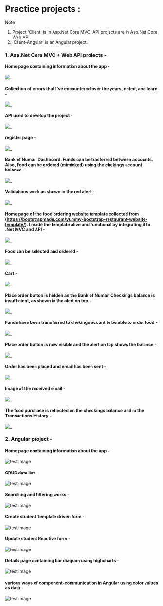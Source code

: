 # Practice projects :

> [!NOTE]
> 1. Project 'Client' is in Asp.Net Core MVC. API projects are in Asp.Net Core Web API.  
> 2. 'Client-Angular' is an Angular project.  

### 1. Asp.Net Core MVC + Web API projects -

#### Home page containing information about the app -
![_](https://github.com/NUMANALBAKIR/Made_By_Numan/blob/a793b0da5a37f64f7d83aa7ab032dd038a497f32/screenshots_mvc%2Bapi/1.png)

#### Collection of errors that I've encountered over the years, noted, and learn -
![_](https://github.com/NUMANALBAKIR/Made_By_Numan/blob/a793b0da5a37f64f7d83aa7ab032dd038a497f32/screenshots_mvc%2Bapi/1_.PNG)

#### API used to develop the project -
![_](https://github.com/NUMANALBAKIR/Made_By_Numan/blob/a793b0da5a37f64f7d83aa7ab032dd038a497f32/screenshots_mvc%2Bapi/1__.png)

#### register page -
![_](https://github.com/NUMANALBAKIR/Made_By_Numan/blob/a793b0da5a37f64f7d83aa7ab032dd038a497f32/screenshots_mvc%2Bapi/2.png)

#### Bank of Numan Dashboard. Funds can be trasferred between accounts. Also, Food can be ordered (mimicked) using the chekings account balance -
![_](https://github.com/NUMANALBAKIR/Made_By_Numan/blob/a793b0da5a37f64f7d83aa7ab032dd038a497f32/screenshots_mvc%2Bapi/3.png)

#### Validations work as shown in the red alert -
![_](https://github.com/NUMANALBAKIR/Made_By_Numan/blob/a793b0da5a37f64f7d83aa7ab032dd038a497f32/screenshots_mvc%2Bapi/4.png)

#### Home page of the food ordering website template collected from (https://bootstrapmade.com/yummy-bootstrap-restaurant-website-template/). I made the template alive and functional by integrating it to .Net MVC and API -
![_](https://github.com/NUMANALBAKIR/Made_By_Numan/blob/a793b0da5a37f64f7d83aa7ab032dd038a497f32/screenshots_mvc%2Bapi/5.png)

#### Food can be selected and ordered -
![_](https://github.com/NUMANALBAKIR/Made_By_Numan/blob/a793b0da5a37f64f7d83aa7ab032dd038a497f32/screenshots_mvc%2Bapi/6.png)

#### Cart -
![_](https://github.com/NUMANALBAKIR/Made_By_Numan/blob/a793b0da5a37f64f7d83aa7ab032dd038a497f32/screenshots_mvc%2Bapi/7.png)

#### Place order button is hidden as the Bank of Numan Checkings balance is insufficient, as shown in the alert on top -
![_](https://github.com/NUMANALBAKIR/Made_By_Numan/blob/a793b0da5a37f64f7d83aa7ab032dd038a497f32/screenshots_mvc%2Bapi/8.png)

#### Funds have been transferred to chekings accunt to be able to order food -
![_](https://github.com/NUMANALBAKIR/Made_By_Numan/blob/a793b0da5a37f64f7d83aa7ab032dd038a497f32/screenshots_mvc%2Bapi/8_.png)

#### Place order button is now visible and the alert on top shows the balance -
![_](https://github.com/NUMANALBAKIR/Made_By_Numan/blob/a793b0da5a37f64f7d83aa7ab032dd038a497f32/screenshots_mvc%2Bapi/9.png)

#### Order has been placed and email has been sent -
![_](https://github.com/NUMANALBAKIR/Made_By_Numan/blob/a793b0da5a37f64f7d83aa7ab032dd038a497f32/screenshots_mvc%2Bapi/10.png)

#### Image of the received email -
![_](https://github.com/NUMANALBAKIR/Made_By_Numan/blob/a793b0da5a37f64f7d83aa7ab032dd038a497f32/screenshots_mvc%2Bapi/12.png)

#### The food purchase is reflected on the checkings balance and in the Transactions History -
![_](https://github.com/NUMANALBAKIR/Made_By_Numan/blob/a793b0da5a37f64f7d83aa7ab032dd038a497f32/screenshots_mvc%2Bapi/13.png)


### 2. Angular project -

#### Home page containing information about the app -
![test image](https://github.com/NUMANALBAKIR/Made_By_Numan/blob/fd8f002f083254e47d03c7e6ff15862e594c9f0e/screenshots_Angular/0.png)

#### CRUD data list -
![test image](https://github.com/NUMANALBAKIR/Made_By_Numan/blob/019e4caabebbdf8d23ad3ce51dc05ed233b22569/screenshots_Angular/1.png)

#### Searching and filtering works -
![test image](https://github.com/NUMANALBAKIR/Made_By_Numan/blob/019e4caabebbdf8d23ad3ce51dc05ed233b22569/screenshots_Angular/2.png)

#### Create student Template driven form -
![test image](https://github.com/NUMANALBAKIR/Made_By_Numan/blob/019e4caabebbdf8d23ad3ce51dc05ed233b22569/screenshots_Angular/3.png)

#### Update student Reactive form -
![test image](https://github.com/NUMANALBAKIR/Made_By_Numan/blob/019e4caabebbdf8d23ad3ce51dc05ed233b22569/screenshots_Angular/4.png)

#### Details page containing bar diagram using highcharts -
![test image](https://github.com/NUMANALBAKIR/Made_By_Numan/blob/019e4caabebbdf8d23ad3ce51dc05ed233b22569/screenshots_Angular/5.png)

#### various ways of component-communication in Angular using color values as data -
![test image](https://github.com/NUMANALBAKIR/Made_By_Numan/blob/019e4caabebbdf8d23ad3ce51dc05ed233b22569/screenshots_Angular/6.PNG)
